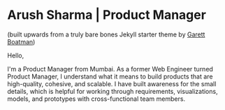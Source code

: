 # Arush Sharma | Product Manager
(built upwards from a truly bare bones Jekyll starter theme by [Garett Boatman](https://garrettboatman.com/))


Hello,

I'm a Product Manager from Mumbai. As a former Web Engineer turned Product Manager, I understand what it means to build products that are high-quality, cohesive, and scalable. I have built awareness for the small details, which is helpful for working through requirements, visualizations, models, and prototypes with cross-functional team members. 